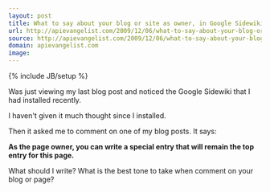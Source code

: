 ```yaml
---
layout: post
title: What to say about your blog or site as owner, in Google Sidewiki?
url: http://apievangelist.com/2009/12/06/what-to-say-about-your-blog-or-site-as-owner-in-google-sidewiki/
source: http://apievangelist.com/2009/12/06/what-to-say-about-your-blog-or-site-as-owner-in-google-sidewiki/
domain: apievangelist.com
image: 
---
```

{% include JB/setup %}<p>Was just viewing my last blog post and noticed the Google Sidewiki that I had installed recently.<p></p>
I haven't given it much thought since I installed.<p></p>
Then it asked me to comment on one of my blog posts. It says:<p></p>
<strong>As the page owner, you can write a special entry that will remain the top entry for this page.</strong><p></p>
What should I write? What is the best tone to take when comment on your blog or page? <strong>
</strong></p>

